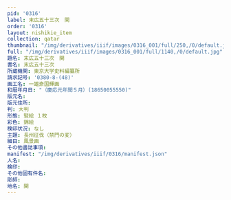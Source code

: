 ```yaml
---
pid: '0316'
label: 末広五十三次　関
order: '0316'
layout: nishikie_item
collection: qatar
thumbnail: "/img/derivatives/iiif/images/0316_001/full/250,/0/default.jpg"
full: "/img/derivatives/iiif/images/0316_001/full/1140,/0/default.jpg"
題名: 末広五十三次　関
書名: 末広五十三次
所蔵機関: 東京大学史料編纂所
請求記号: '0380-8-(48)'
画工名: 一雄斎国輝画
和暦年月日: "（慶応元年閏５月）(18650055550)"
版元名: 
版元住所: 
判: 大判
形態: 竪絵 １枚
彩色: 錦絵
検印状況: なし
主題: 長州征伐（禁門の変）
細目: 風景画
その他書誌事項: 
manifest: "/img/derivatives/iiif/0316/manifest.json"
人名: 
検印: 
その他固有件名: 
彫師: 
地名: 関
---
```

